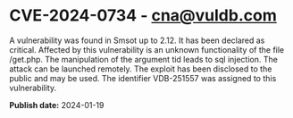 # CVE-2024-0734 - cna@vuldb.com

A vulnerability was found in Smsot up to 2.12. It has been declared as critical. Affected by this vulnerability is an unknown functionality of the file /get.php. The manipulation of the argument tid leads to sql injection. The attack can be launched remotely. The exploit has been disclosed to the public and may be used. The identifier VDB-251557 was assigned to this vulnerability.

**Publish date:** 2024-01-19
